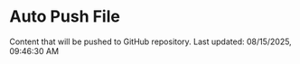 # Auto Push File

Content that will be pushed to GitHub repository.
Last updated: 08/15/2025, 09:46:30 AM